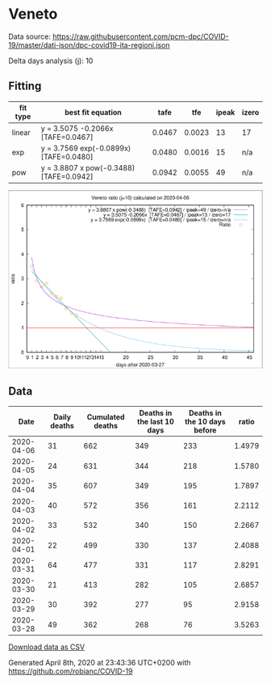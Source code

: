 # Veneto

Data source: https://raw.githubusercontent.com/pcm-dpc/COVID-19/master/dati-json/dpc-covid19-ita-regioni.json

Delta days analysis (j): 10

## Fitting 
|fit type|best fit equation|tafe|tfe|ipeak|izero|
|-------|-----|--------|------|---|---|
|linear|y = 3.5075 -0.2066x  [TAFE=0.0467]|0.0467|0.0023|13|17|
|exp|y = 3.7569 exp(-0.0899x)  [TAFE=0.0480]|0.0480|0.0016|15|n/a|
|pow|y = 3.8807 x pow(-0.3488)  [TAFE=0.0942]|0.0942|0.0055|49|n/a|

![Plot](COVID-19_veneto_j10_2020-04-06.png)

## Data
|Date|Daily deaths|Cumulated deaths|Deaths in the last 10 days|Deaths in the 10 days before|ratio|
|----|----------|-----------|-------|--------------------|-----|
|2020-04-06|31|662|349|233|1.4979|
|2020-04-05|24|631|344|218|1.5780|
|2020-04-04|35|607|349|195|1.7897|
|2020-04-03|40|572|356|161|2.2112|
|2020-04-02|33|532|340|150|2.2667|
|2020-04-01|22|499|330|137|2.4088|
|2020-03-31|64|477|331|117|2.8291|
|2020-03-30|21|413|282|105|2.6857|
|2020-03-29|30|392|277|95|2.9158|
|2020-03-28|49|362|268|76|3.5263|

[Download data as CSV](COVID-19_veneto_j10_2020-04-06.csv)

Generated April 8th, 2020 at 23:43:36 UTC+0200 with https://github.com/robianc/COVID-19
